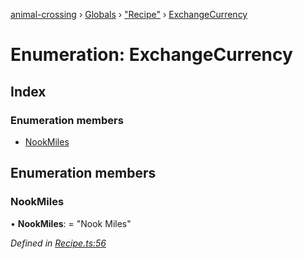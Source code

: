 [animal-crossing](../README.md) › [Globals](../globals.md) › ["Recipe"](../modules/_recipe_.md) › [ExchangeCurrency](_recipe_.exchangecurrency.md)

# Enumeration: ExchangeCurrency

## Index

### Enumeration members

* [NookMiles](_recipe_.exchangecurrency.md#nookmiles)

## Enumeration members

###  NookMiles

• **NookMiles**: = "Nook Miles"

*Defined in [Recipe.ts:56](https://github.com/Norviah/animal-crossing/blob/ac736df/module/types/Recipe.ts#L56)*
